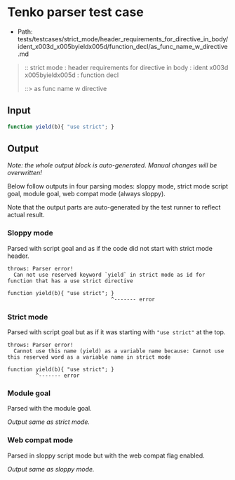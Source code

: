 # Tenko parser test case

- Path: tests/testcases/strict_mode/header_requirements_for_directive_in_body/ident_x003d_x005byieldx005d/function_decl/as_func_name_w_directive.md

> :: strict mode : header requirements for directive in body : ident x003d x005byieldx005d : function decl
>
> ::> as func name w directive

## Input


`````js
function yield(b){ "use strict"; }
`````

## Output

_Note: the whole output block is auto-generated. Manual changes will be overwritten!_

Below follow outputs in four parsing modes: sloppy mode, strict mode script goal, module goal, web compat mode (always sloppy).

Note that the output parts are auto-generated by the test runner to reflect actual result.

### Sloppy mode

Parsed with script goal and as if the code did not start with strict mode header.

`````
throws: Parser error!
  Can not use reserved keyword `yield` in strict mode as id for function that has a use strict directive

function yield(b){ "use strict"; }
                                 ^------- error
`````

### Strict mode

Parsed with script goal but as if it was starting with `"use strict"` at the top.

`````
throws: Parser error!
  Cannot use this name (yield) as a variable name because: Cannot use this reserved word as a variable name in strict mode

function yield(b){ "use strict"; }
         ^------- error
`````


### Module goal

Parsed with the module goal.

_Output same as strict mode._

### Web compat mode

Parsed in sloppy script mode but with the web compat flag enabled.

_Output same as sloppy mode._
